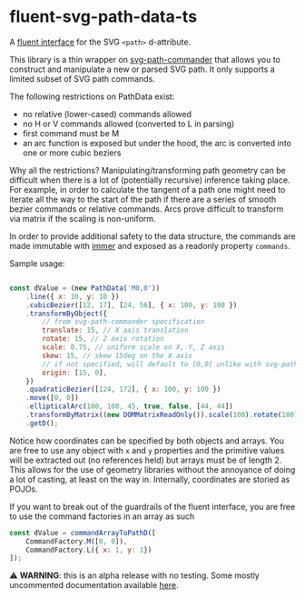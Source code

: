 # fluent-svg-path-data-ts

A [fluent interface](https://en.wikipedia.org/wiki/Fluent_interface) for the SVG `<path>` d-attribute.

This library is a thin wrapper on [svg-path-commander](https://github.com/thednp/svg-path-commander) that allows you to construct and manipulate a new or parsed SVG path. It only supports a limited subset of SVG path commands. 

The following restrictions on PathData exist:
- no relative (lower-cased) commands allowed
- no H or V commands allowed (converted to L in parsing)
- first command must be M
- an arc function is exposed but under the hood, the arc is converted into one or more cubic beziers

Why all the restrictions? Manipulating/transforming path geometry can be difficult when there is a lot of (potentially recursive) inference taking place. For example, in order to calculate the tangent of a path one might need to iterate all the way to the start of the path if there are a series of smooth bezier commands or relative commands. Arcs prove difficult to transform via matrix if the scaling is non-uniform. 

In order to provide additional safety to the data structure, the commands are made immutable with [immer](https://immerjs.github.io/) and exposed as a readonly property `commands`.

Sample usage:

```javascript

const dValue = (new PathData('M0,0'))
    .line({ x: 10, y: 10 })
    .cubicBezier([12, 17], [24, 56], { x: 100, y: 100 })
    .transformByObject({
        // from svg-path-commander specification
        translate: 15, // X axis translation
        rotate: 15, // Z axis rotation
        scale: 0.75, // uniform scale on X, Y, Z axis
        skew: 15, // skew 15deg on the X axis
        // if not specified, will default to [0,0] unlike with svg-path-commander specification, based on viewbox
        origin: [15, 0],
    })
    .quadraticBezier([124, 172], { x: 100, y: 100 })
    .move([0, 0])
    .ellipticalArc(100, 100, 45, true, false, [44, 44])
    .transformByMatrix((new DOMMatrixReadOnly()).scale(100).rotate(180))
    .getD();
```

Notice how coordinates can be specified by both objects and arrays. You are free to use any object with `x` and `y` properties and the primitive values will be extracted out (no references held) but arrays must be of length 2. This allows for the use of geometry libraries without the annoyance of doing a lot of casting, at least on the way in. Internally, coordinates are storied as POJOs.

If you want to break out of the guardrails of the fluent interface, you are free to use the command factories in an array as such

```javascript
const dValue = commandArrayToPathD([
    CommandFactory.M([0, 0]),
    CommandFactory.L({ x: 1, y: 1})
]);
```

⚠️ **WARNING**: this is an alpha release with no testing. Some mostly uncommented documentation available [here](https://justin-hackin.github.io/svg-widgets-monorepo/).
